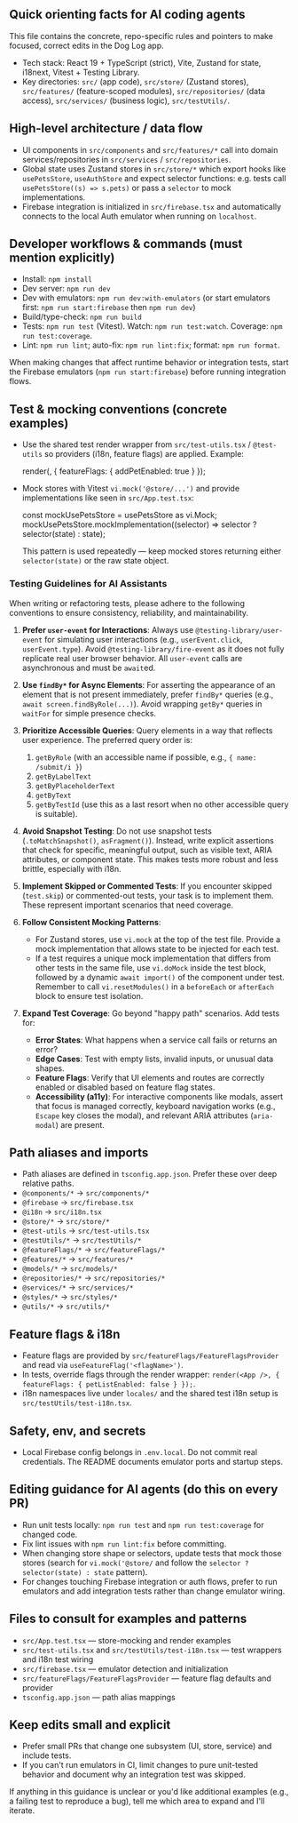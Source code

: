 ## Quick orienting facts for AI coding agents

This file contains the concrete, repo-specific rules and pointers to make focused, correct edits in the Dog Log app.

- Tech stack: React 19 + TypeScript (strict), Vite, Zustand for state, i18next, Vitest + Testing Library.
- Key directories: `src/` (app code), `src/store/` (Zustand stores), `src/features/` (feature-scoped modules), `src/repositories/` (data access), `src/services/` (business logic), `src/testUtils/`.

## High-level architecture / data flow

- UI components in `src/components` and `src/features/*` call into domain services/repositories in `src/services` / `src/repositories`.
- Global state uses Zustand stores in `src/store/*` which export hooks like `usePetsStore`, `useAuthStore` and expect selector functions: e.g. tests call `usePetsStore((s) => s.pets)` or pass a `selector` to mock implementations.
- Firebase integration is initialized in `src/firebase.tsx` and automatically connects to the local Auth emulator when running on `localhost`.

## Developer workflows & commands (must mention explicitly)

- Install: `npm install`
- Dev server: `npm run dev`
- Dev with emulators: `npm run dev:with-emulators` (or start emulators first: `npm run start:firebase` then `npm run dev`)
- Build/type-check: `npm run build`
- Tests: `npm run test` (Vitest). Watch: `npm run test:watch`. Coverage: `npm run test:coverage`.
- Lint: `npm run lint`; auto-fix: `npm run lint:fix`; format: `npm run format`.

When making changes that affect runtime behavior or integration tests, start the Firebase emulators (`npm run start:firebase`) before running integration flows.

## Test & mocking conventions (concrete examples)

- Use the shared test render wrapper from `src/test-utils.tsx` / `@test-utils` so providers (i18n, feature flags) are applied. Example:

  render(<MyComponent />, { featureFlags: { addPetEnabled: true } });

- Mock stores with Vitest `vi.mock('@store/...')` and provide implementations like seen in `src/App.test.tsx`:

  const mockUsePetsStore = usePetsStore as vi.Mock;
  mockUsePetsStore.mockImplementation((selector) => selector ? selector(state) : state);

  This pattern is used repeatedly — keep mocked stores returning either `selector(state)` or the raw state object.

### Testing Guidelines for AI Assistants

When writing or refactoring tests, please adhere to the following conventions to ensure consistency, reliability, and maintainability.

1.  **Prefer `user-event` for Interactions**: Always use `@testing-library/user-event` for simulating user interactions (e.g., `userEvent.click`, `userEvent.type`). Avoid `@testing-library/fire-event` as it does not fully replicate real user browser behavior. All `user-event` calls are asynchronous and must be `await`ed.

2.  **Use `findBy*` for Async Elements**: For asserting the appearance of an element that is not present immediately, prefer `findBy*` queries (e.g., `await screen.findByRole(...)`). Avoid wrapping `getBy*` queries in `waitFor` for simple presence checks.

3.  **Prioritize Accessible Queries**: Query elements in a way that reflects user experience. The preferred query order is:
    1.  `getByRole` (with an accessible name if possible, e.g., `{ name: /submit/i }`)
    2.  `getByLabelText`
    3.  `getByPlaceholderText`
    4.  `getByText`
    5.  `getByTestId` (use this as a last resort when no other accessible query is suitable).

4.  **Avoid Snapshot Testing**: Do not use snapshot tests (`.toMatchSnapshot()`, `asFragment()`). Instead, write explicit assertions that check for specific, meaningful output, such as visible text, ARIA attributes, or component state. This makes tests more robust and less brittle, especially with i18n.

5.  **Implement Skipped or Commented Tests**: If you encounter skipped (`test.skip`) or commented-out tests, your task is to implement them. These represent important scenarios that need coverage.

6.  **Follow Consistent Mocking Patterns**:
    - For Zustand stores, use `vi.mock` at the top of the test file. Provide a mock implementation that allows state to be injected for each test.
    - If a test requires a unique mock implementation that differs from other tests in the same file, use `vi.doMock` inside the test block, followed by a dynamic `await import()` of the component under test. Remember to call `vi.resetModules()` in a `beforeEach` or `afterEach` block to ensure test isolation.

7.  **Expand Test Coverage**: Go beyond "happy path" scenarios. Add tests for:
    - **Error States**: What happens when a service call fails or returns an error?
    - **Edge Cases**: Test with empty lists, invalid inputs, or unusual data shapes.
    - **Feature Flags**: Verify that UI elements and routes are correctly enabled or disabled based on feature flag states.
    - **Accessibility (a11y)**: For interactive components like modals, assert that focus is managed correctly, keyboard navigation works (e.g., `Escape` key closes the modal), and relevant ARIA attributes (`aria-modal`) are present.

## Path aliases and imports

- Path aliases are defined in `tsconfig.app.json`. Prefer these over deep relative paths.
- `@components/*` → `src/components/*`
- `@firebase` → `src/firebase.tsx`
- `@i18n` → `src/i18n.tsx`
- `@store/*` → `src/store/*`
- `@test-utils` → `src/test-utils.tsx`
- `@testUtils/*` → `src/testUtils/*`
- `@featureFlags/*` → `src/featureFlags/*`
- `@features/*` → `src/features/*`
- `@models/*` → `src/models/*`
- `@repositories/*` → `src/repositories/*`
- `@services/*` → `src/services/*`
- `@styles/*` → `src/styles/*`
- `@utils/*` → `src/utils/*`

## Feature flags & i18n

- Feature flags are provided by `src/featureFlags/FeatureFlagsProvider` and read via `useFeatureFlag('<flagName>')`.
- In tests, override flags through the render wrapper: `render(<App />, { featureFlags: { petListEnabled: false } });`.
- i18n namespaces live under `locales/` and the shared test i18n setup is `src/testUtils/test-i18n.tsx`.

## Safety, env, and secrets

- Local Firebase config belongs in `.env.local`. Do not commit real credentials. The README documents emulator ports and startup steps.

## Editing guidance for AI agents (do this on every PR)

- Run unit tests locally: `npm run test` and `npm run test:coverage` for changed code.
- Fix lint issues with `npm run lint:fix` before committing.
- When changing store shape or selectors, update tests that mock those stores (search for `vi.mock('@store/` and follow the `selector ? selector(state) : state` pattern).
- For changes touching Firebase integration or auth flows, prefer to run emulators and add integration tests rather than change emulator wiring.

## Files to consult for examples and patterns

- `src/App.test.tsx` — store-mocking and render examples
- `src/test-utils.tsx` and `src/testUtils/test-i18n.tsx` — test wrappers and i18n test wiring
- `src/firebase.tsx` — emulator detection and initialization
- `src/featureFlags/FeatureFlagsProvider` — feature flag defaults and provider
- `tsconfig.app.json` — path alias mappings

## Keep edits small and explicit

- Prefer small PRs that change one subsystem (UI, store, service) and include tests.
- If you can't run emulators in CI, limit changes to pure unit-tested behavior and document why an integration test was skipped.

If anything in this guidance is unclear or you'd like additional examples (e.g., a failing test to reproduce a bug), tell me which area to expand and I'll iterate.
